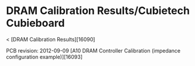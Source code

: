 # DRAM Calibration Results/Cubietech Cubieboard
< [DRAM Calibration Results][16090]
 
PCB revision: 2012-09-09 
[A10 DRAM Controller Calibration (impedance configuration example)][16093]
